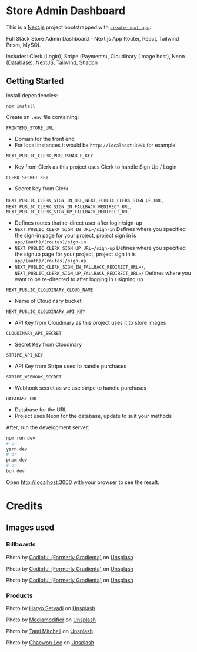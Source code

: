 # Store Admin Dashboard

This is a [Next.js](https://nextjs.org) project bootstrapped with [`create-next-app`](https://nextjs.org/docs/app/api-reference/cli/create-next-app).

Full Stack Store Admin Dashboard - Next.js App Router, React, Tailwind Prism, MySQL

Includes: Clerk (Login), Stripe (Payments), Cloudinary (Image host), Neon (Database), NextJS, Tailwind, Shadcn

## Getting Started

Install dependencies:

```
npm install
```

Create an `.env` file containing:

`FRONTEND_STORE_URL`

- Domain for the front end
- For local instances it would be `http://localhost:3001` for example

`NEXT_PUBLIC_CLERK_PUBLISHABLE_KEY`

- Key from Clerk as this project uses Clerk to handle Sign Up / Login

`CLERK_SECRET_KEY`

- Secret Key from Clerk

`NEXT_PUBLIC_CLERK_SIGN_IN_URL`, `NEXT_PUBLIC_CLERK_SIGN_UP_URL`, `NEXT_PUBLIC_CLERK_SIGN_IN_FALLBACK_REDIRECT_URL`, `NEXT_PUBLIC_CLERK_SIGN_UP_FALLBACK_REDIRECT_URL`

- Defines routes that re-direct user after login/sign-up
- `NEXT_PUBLIC_CLERK_SIGN_IN_URL=/sign-in` Defines where you specified the sign-in page for your project, project sign in is `app/(auth)/(routes)/sign-in`
- `NEXT_PUBLIC_CLERK_SIGN_UP_URL=/sign-up` Defines where you specified the signup page for your project, project sign in is `app/(auth)/(routes)/sign-up`
- `NEXT_PUBLIC_CLERK_SIGN_IN_FALLBACK_REDIRECT_URL=/`, `NEXT_PUBLIC_CLERK_SIGN_UP_FALLBACK_REDIRECT_URL=/` Defines where you want to be re-directed to after logging in / signing up

`NEXT_PUBLIC_CLOUDINARY_CLOUD_NAME`

- Name of Cloudinary bucket

`NEXT_PUBLIC_CLOUDINARY_API_KEY`

- API Key from Cloudinary as this project uses it to store images

`CLOUDINARY_API_SECRET`

- Secret Key from Cloudinary

`STRIPE_API_KEY`

- API Key from Stripe used to handle purchases

`STRIPE_WEBHOOK_SECRET`

- Webhook secret as we use stripe to handle purchases

`DATABASE_URL`

- Database for the URL
- Project uses Neon for the database, update to suit your methods

After, run the development server:

```bash
npm run dev
# or
yarn dev
# or
pnpm dev
# or
bun dev
```

Open [http://localhost:3000](http://localhost:3000) with your browser to see the result.

# Credits

## Images used

### Billboards

Photo by <a href="https://unsplash.com/@codioful?utm_content=creditCopyText&utm_medium=referral&utm_source=unsplash">Codioful (Formerly Gradienta)</a> on <a href="https://unsplash.com/photos/blue-and-yellow-digital-wallpaper-QWutu2BRpOs?utm_content=creditCopyText&utm_medium=referral&utm_source=unsplash">Unsplash</a>

Photo by <a href="https://unsplash.com/@codioful?utm_content=creditCopyText&utm_medium=referral&utm_source=unsplash">Codioful (Formerly Gradienta)</a> on <a href="https://unsplash.com/photos/blue-and-black-digital-wallpaper-bKESVqfxass?utm_content=creditCopyText&utm_medium=referral&utm_source=unsplash">Unsplash</a>

Photo by <a href="https://unsplash.com/@codioful?utm_content=creditCopyText&utm_medium=referral&utm_source=unsplash">Codioful (Formerly Gradienta)</a> on <a href="https://unsplash.com/photos/brown-and-white-wooden-table-oPC-b39ZuzE?utm_content=creditCopyText&utm_medium=referral&utm_source=unsplash">Unsplash</a>

### Products

Photo by <a href="https://unsplash.com/@uyk?utm_content=creditCopyText&utm_medium=referral&utm_source=unsplash">Haryo Setyadi</a> on <a href="https://unsplash.com/photos/white-crew-neck-t-shirt-acn5ERAeSb4?utm_content=creditCopyText&utm_medium=referral&utm_source=unsplash">Unsplash</a>

Photo by <a href="https://unsplash.com/@mediamodifier?utm_content=creditCopyText&utm_medium=referral&utm_source=unsplash">Mediamodifier</a> on <a href="https://unsplash.com/photos/man-in-white-crew-neck-t-shirt-standing-on-green-grass-field-during-daytime-ogmenj2NGho?utm_content=creditCopyText&utm_medium=referral&utm_source=unsplash">Unsplash</a>

Photo by <a href="https://unsplash.com/@tamixes?utm_content=creditCopyText&utm_medium=referral&utm_source=unsplash">Tami Mitchell</a> on <a href="https://unsplash.com/photos/an-abstract-painting-of-blue-and-white-colors-RoH3VzX2t5k?utm_content=creditCopyText&utm_medium=referral&utm_source=unsplash">Unsplash</a>

Photo by <a href="https://unsplash.com/@verf_leechaewon?utm_content=creditCopyText&utm_medium=referral&utm_source=unsplash">Chaewon Lee</a> on <a href="https://unsplash.com/photos/red-and-black-abstract-painting-VfhoKbFv16Y?utm_content=creditCopyText&utm_medium=referral&utm_source=unsplash">Unsplash</a>
